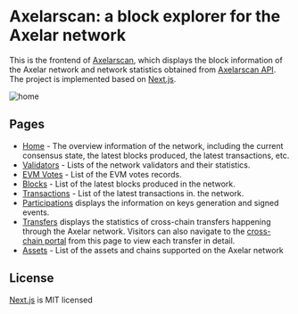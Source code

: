 # Axelarscan: a block explorer for the Axelar network
This is the frontend of [Axelarscan](https://axelarscan.io), which displays the block information of the Axelar network and network statistics obtained from [Axelarscan API](https://github.com/CoinHippo-Labs/axelarscan-api). The project is implemented based on [Next.js](https://github.com/vercel/next.js).

![home](https://user-images.githubusercontent.com/87146398/164886187-92d9f820-cd46-40ac-baab-4af19cc4a74e.png)

## Pages
- [Home](https://axelarscan.io) - The overview information of the network, including the current consensus state, the latest blocks produced, the latest transactions, etc.
- [Validators](https://axelarscan.io/validators) - Lists of the network validators and their statistics.   
- [EVM Votes](https://axelarscan.io/evm-votes) - List of the EVM votes records.
- [Blocks](https://axelarscan.io/blocks) - List of the latest blocks produced in the network.
- [Transactions](https://axelarscan.io/transactions) - List of the latest transactions in. the network.
- [Participations](https://axelarscan.io/participations) displays the information on keys generation and signed events.
- [Transfers](https://axelarscan.io/transfers) displays the statistics of cross-chain transfers happening through the Axelar network. Visitors can also navigate to the [cross-chain portal](https://github.com/CoinHippo-Labs/axelarscan-crosschain-ui) from this page to view each transfer in detail.
- [Assets](https://axelarscan.io/assets) - List of the assets and chains supported on the Axelar network

## License
[Next.js](https://github.com/vercel/next.js/blob/canary/license.md) is MIT licensed
